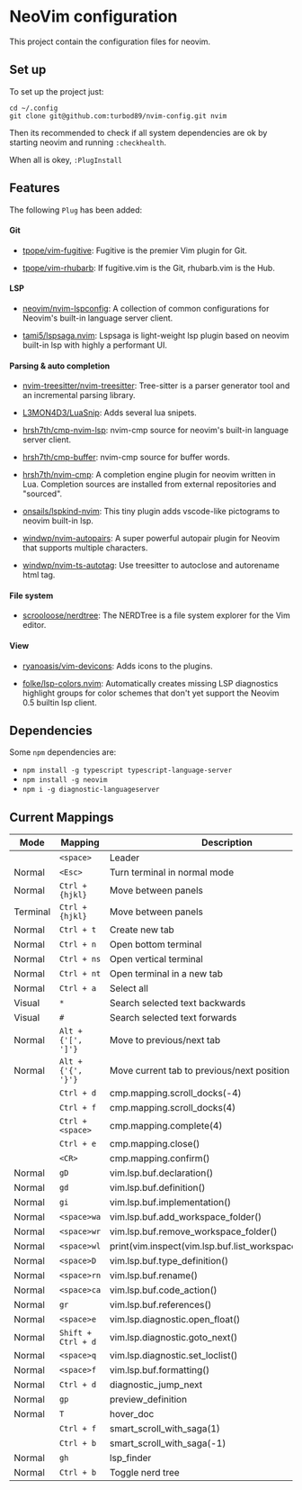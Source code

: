 # NeoVim configuration

This project contain the configuration files for neovim.


## Set up

To set up the project just:

```shell
cd ~/.config
git clone git@github.com:turbod89/nvim-config.git nvim
```

Then its recommended to check if all system dependencies are ok by starting
neovim and running `:checkhealth`.

When all is okey, `:PlugInstall`

## Features

The following `Plug` has been added:

#### Git

  - [tpope/vim-fugitive](https://github.com/tpope/vim-fugitive): Fugitive is the premier Vim plugin for Git.

  - [tpope/vim-rhubarb](https://github.com/tpope/vim-rhubarb): If fugitive.vim is the Git, rhubarb.vim is the Hub.

#### LSP

  - [neovim/nvim-lspconfig](https://github.com/neovim/nvim-lspconfig): A collection of common configurations for Neovim's built-in language server client.

  - [tami5/lspsaga.nvim](https://github.com/tami5/lspsaga.nvim): Lspsaga is light-weight lsp plugin based on neovim built-in lsp with highly a performant UI.

#### Parsing & auto completion

  - [nvim-treesitter/nvim-treesitter](https://github.com/nvim-treesitter/nvim-treesitter): Tree-sitter is a parser generator tool and an incremental parsing library.

  - [L3MON4D3/LuaSnip](https://github.com/L3MON4D3/LuaSnip): Adds several lua snipets.

  - [hrsh7th/cmp-nvim-lsp](https://github.com/hrsh7th/cmp-nvim-lsp): nvim-cmp source for neovim's built-in language server client.

  - [hrsh7th/cmp-buffer](https://github.com/hrsh7th/cmp-buffer): nvim-cmp source for buffer words.

  - [hrsh7th/nvim-cmp](https://github.com/hrsh7th/nvim-cmp): A completion engine plugin for neovim written in Lua. Completion sources are installed from external repositories and "sourced".

  - [onsails/lspkind-nvim](https://github.com/onsails/lspkind-nvim): This tiny plugin adds vscode-like pictograms to neovim built-in lsp.

  - [windwp/nvim-autopairs](https://github.com/windwp/nvim-autopairs): A super powerful autopair plugin for Neovim that supports multiple characters.

  - [windwp/nvim-ts-autotag](https://github.com/windwp/nvim-ts-autotag): Use treesitter to autoclose and autorename html tag.


#### File system

  - [scrooloose/nerdtree](https://github.com/scrooloose/nerdtree): The NERDTree is a file system explorer for the Vim editor.

#### View

  - [ryanoasis/vim-devicons](https://github.com/ryanoasis/vim-devicons): Adds icons to the plugins.

  - [folke/lsp-colors.nvim](https://github.com/folke/lsp-colors.nvim): Automatically creates missing LSP diagnostics highlight groups for color schemes that don't yet support the Neovim 0.5 builtin lsp client.



## Dependencies

Some `npm` dependencies are:
  - `npm install -g typescript typescript-language-server`
  - `npm install -g neovim`
  - `npm i -g diagnostic-languageserver`

## Current Mappings


| Mode | Mapping | Description | File |
| --- | --- | --- | --- |
| | `<space>` | Leader | maps.vim |
| Normal | `<Esc>` | Turn terminal in normal mode | maps.vim |
| Normal | `Ctrl + {hjkl}` | Move between panels | maps.vim |
| Terminal | `Ctrl + {hjkl}` | Move between panels | maps.vim |
| Normal | `Ctrl + t` | Create new tab | maps.vim |
| Normal | `Ctrl + n` | Open bottom terminal | maps.vim |
| Normal | `Ctrl + ns` | Open vertical terminal | maps.vim |
| Normal | `Ctrl + nt` | Open terminal in a new tab | maps.vim |
| Normal | `Ctrl + a` | Select all | maps.vim |
| Visual | `*` | Search selected text backwards | maps.vim |
| Visual | `#` | Search selected text forwards | maps.vim |
| Normal | `Alt + {'[', ']'}` | Move to previous/next tab | maps.vim |
| Normal | `Alt + {'{', '}'}` | Move current tab to previous/next position | maps.vim |
|  | `Ctrl + d` | cmp.mapping.scroll_docks(-4) | after/plugin/cmp.rc.vim |
|  | `Ctrl + f` | cmp.mapping.scroll_docks(4) | after/plugin/cmp.rc.vim |
|  | `Ctrl + <space>` | cmp.mapping.complete(4) | after/plugin/cmp.rc.vim |
|  | `Ctrl + e` | cmp.mapping.close() | after/plugin/cmp.rc.vim |
|  | `<CR>` | cmp.mapping.confirm() | after/plugin/cmp.rc.vim |
| Normal | `gD` | vim.lsp.buf.declaration() | after/plugin/lspconfig.rc.vim |
| Normal | `gd` | vim.lsp.buf.definition() | after/plugin/lspconfig.rc.vim |
| Normal | `gi` | vim.lsp.buf.implementation() | after/plugin/lspconfig.rc.vim |
| Normal | `<space>wa` |  vim.lsp.buf.add_workspace_folder() | after/plugin/lspconfig.rc.vim |
| Normal | `<space>wr` |  vim.lsp.buf.remove_workspace_folder() | after/plugin/lspconfig.rc.vim |
| Normal | `<space>wl` |  print(vim.inspect(vim.lsp.buf.list_workspace_folders())) | after/plugin/lspconfig.rc.vim |
| Normal | `<space>D` |  vim.lsp.buf.type_definition() | after/plugin/lspconfig.rc.vim |
| Normal | `<space>rn` |  vim.lsp.buf.rename() | after/plugin/lspconfig.rc.vim |
| Normal | `<space>ca` |  vim.lsp.buf.code_action() | after/plugin/lspconfig.rc.vim |
| Normal | `gr` | vim.lsp.buf.references() | after/plugin/lspconfig.rc.vim |
| Normal | `<space>e` |  vim.lsp.diagnostic.open_float() | after/plugin/lspconfig.rc.vim |
| Normal | `Shift + Ctrl + d` |  vim.lsp.diagnostic.goto_next() | after/plugin/lspconfig.rc.vim |
| Normal | `<space>q` |  vim.lsp.diagnostic.set_loclist() | after/plugin/lspconfig.rc.vim |
| Normal | `<space>f` |  vim.lsp.buf.formatting() | after/plugin/lspconfig.rc.vim |
| Normal | `Ctrl + d` | diagnostic_jump_next | after/plugin/lspsaga.rc.vim |
| Normal | `gp` | preview_definition | after/plugin/lspsaga.rc.vim |
| Normal | `T` | hover_doc | after/plugin/lspsaga.rc.vim |
| | `Ctrl + f` | smart_scroll_with_saga(1) | after/plugin/lspsaga.rc.vim |
| | `Ctrl + b` | smart_scroll_with_saga(-1) |  after/plugin/lspsaga.rc.vim |
| Normal | `gh` | lsp_finder | after/plugin/lspsaga.rc.vim |
| Normal | `Ctrl + b` | Toggle nerd tree | after/plugin/neerdtree.rc.vim |
